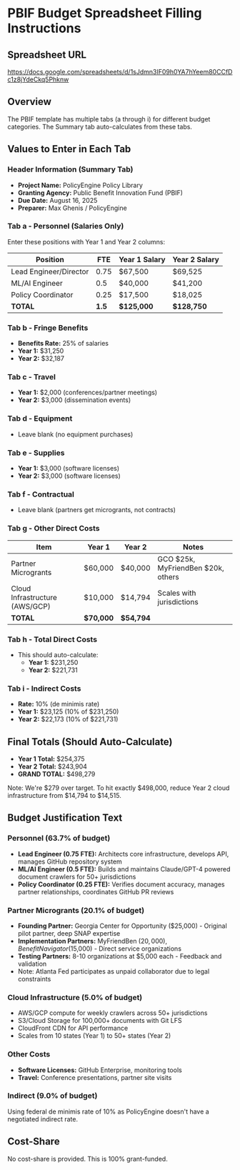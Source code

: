 # PBIF Budget Spreadsheet Filling Instructions

## Spreadsheet URL
https://docs.google.com/spreadsheets/d/1sJdmn3IF09h0YA7hYeem80CCfDc1z8jYdeCkq5Phknw

## Overview
The PBIF template has multiple tabs (a through i) for different budget categories. The Summary tab auto-calculates from these tabs.

## Values to Enter in Each Tab

### Header Information (Summary Tab)
- **Project Name:** PolicyEngine Policy Library
- **Granting Agency:** Public Benefit Innovation Fund (PBIF)
- **Due Date:** August 16, 2025
- **Preparer:** Max Ghenis / PolicyEngine

### Tab a - Personnel (Salaries Only)
Enter these positions with Year 1 and Year 2 columns:

| Position | FTE | Year 1 Salary | Year 2 Salary |
|----------|-----|---------------|---------------|
| Lead Engineer/Director | 0.75 | $67,500 | $69,525 |
| ML/AI Engineer | 0.5 | $40,000 | $41,200 |
| Policy Coordinator | 0.25 | $17,500 | $18,025 |
| **TOTAL** | **1.5** | **$125,000** | **$128,750** |

### Tab b - Fringe Benefits
- **Benefits Rate:** 25% of salaries
- **Year 1:** $31,250
- **Year 2:** $32,187

### Tab c - Travel
- **Year 1:** $2,000 (conferences/partner meetings)
- **Year 2:** $3,000 (dissemination events)

### Tab d - Equipment
- Leave blank (no equipment purchases)

### Tab e - Supplies
- **Year 1:** $3,000 (software licenses)
- **Year 2:** $3,000 (software licenses)

### Tab f - Contractual
- Leave blank (partners get microgrants, not contracts)

### Tab g - Other Direct Costs
| Item | Year 1 | Year 2 | Notes |
|------|--------|--------|-------|
| Partner Microgrants | $60,000 | $40,000 | GCO $25k, MyFriendBen $20k, others |
| Cloud Infrastructure (AWS/GCP) | $10,000 | $14,794 | Scales with jurisdictions |
| **TOTAL** | **$70,000** | **$54,794** | |

### Tab h - Total Direct Costs
- This should auto-calculate:
  - **Year 1:** $231,250
  - **Year 2:** $221,731

### Tab i - Indirect Costs
- **Rate:** 10% (de minimis rate)
- **Year 1:** $23,125 (10% of $231,250)
- **Year 2:** $22,173 (10% of $221,731)

## Final Totals (Should Auto-Calculate)
- **Year 1 Total:** $254,375
- **Year 2 Total:** $243,904
- **GRAND TOTAL:** $498,279

Note: We're $279 over target. To hit exactly $498,000, reduce Year 2 cloud infrastructure from $14,794 to $14,515.

## Budget Justification Text

### Personnel (63.7% of budget)
- **Lead Engineer (0.75 FTE):** Architects core infrastructure, develops API, manages GitHub repository system
- **ML/AI Engineer (0.5 FTE):** Builds and maintains Claude/GPT-4 powered document crawlers for 50+ jurisdictions
- **Policy Coordinator (0.25 FTE):** Verifies document accuracy, manages partner relationships, coordinates GitHub PR reviews

### Partner Microgrants (20.1% of budget)
- **Founding Partner:** Georgia Center for Opportunity ($25,000) - Original pilot partner, deep SNAP expertise
- **Implementation Partners:** MyFriendBen ($20,000), Benefit Navigator ($15,000) - Direct service organizations
- **Testing Partners:** 8-10 organizations at $5,000 each - Feedback and validation
- Note: Atlanta Fed participates as unpaid collaborator due to legal constraints

### Cloud Infrastructure (5.0% of budget)
- AWS/GCP compute for weekly crawlers across 50+ jurisdictions
- S3/Cloud Storage for 100,000+ documents with Git LFS
- CloudFront CDN for API performance
- Scales from 10 states (Year 1) to 50+ states (Year 2)

### Other Costs
- **Software Licenses:** GitHub Enterprise, monitoring tools
- **Travel:** Conference presentations, partner site visits

### Indirect (9.0% of budget)
Using federal de minimis rate of 10% as PolicyEngine doesn't have a negotiated indirect rate.

## Cost-Share
No cost-share is provided. This is 100% grant-funded.